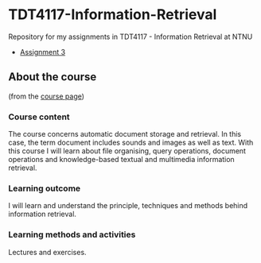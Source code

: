 # TDT4117-Information-Retrieval
Repository for my assignments in TDT4117 - Information Retrieval at NTNU

- [Assignment 3](TDT4117-Information-Retrieval/Assignment3)

## About the course 
(from the [course page](https://www.ntnu.edu/studies/courses/TDT4117/2010#tab=omEmnet)) 

### Course content
The course concerns automatic document storage and retrieval. In this case, the term document includes sounds and images as well as text. With this course I will learn about file organising, query operations, document operations and knowledge-based textual and multimedia information retrieval.

### Learning outcome
I will learn and understand the principle, techniques and methods behind information retrieval.

### Learning methods and activities
Lectures and exercises.
